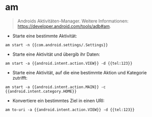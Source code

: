 # am

> Androids Aktivitäten-Manager.
> Weitere Informationen: <https://developer.android.com/tools/adb#am>.

- Starte eine bestimmte Aktivität:

`am start -n {{com.android.settings/.Settings}}`

- Starte eine Aktivität und übergib ihr Daten:

`am start -a {{android.intent.action.VIEW}} -d {{tel:123}}`

- Starte eine Aktivität, auf die eine bestimmte Aktion und Kategorie zutrifft:

`am start -a {{android.intent.action.MAIN}} -c {{android.intent.category.HOME}}`

- Konvertiere ein bestimmtes Ziel in einen URI:

`am to-uri -a {{android.intent.action.VIEW}} -d {{tel:123}}`
